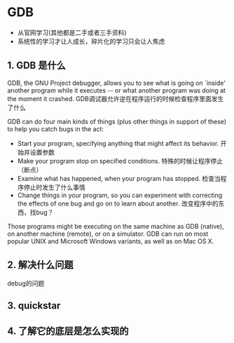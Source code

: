 # GDB 

- 从官网学习(其他都是二手或者三手资料)
- 系统性的学习才让人成长，碎片化的学习只会让人焦虑



## 1. GDB 是什么

GDB, the GNU Project debugger, allows you to see what is going on `inside' another program while it executes -- or what another program was doing at the moment it crashed.
GDB调试器允许逆在程序运行的时候检查程序里面发生了什么

GDB can do four main kinds of things (plus other things in support of these) to help you catch bugs in the act:

- Start your program, specifying anything that might affect its behavior.
  开始并设置参数
- Make your program stop on specified conditions.
  特殊的时候让程序停止（断点）
- Examine what has happened, when your program has stopped.
  检查当程序停止时发生了什么事情
- Change things in your program, so you can experiment with correcting the effects of one bug and go on to learn about another.
  改变程序中的东西，找bug？

Those programs might be executing on the same machine as GDB (native), on another machine (remote), or on a simulator. GDB can run on most popular UNIX and Microsoft Windows variants, as well as on Mac OS X.

## 2. 解决什么问题

debug的问题

## 3. quickstar



## 4. 了解它的底层是怎么实现的